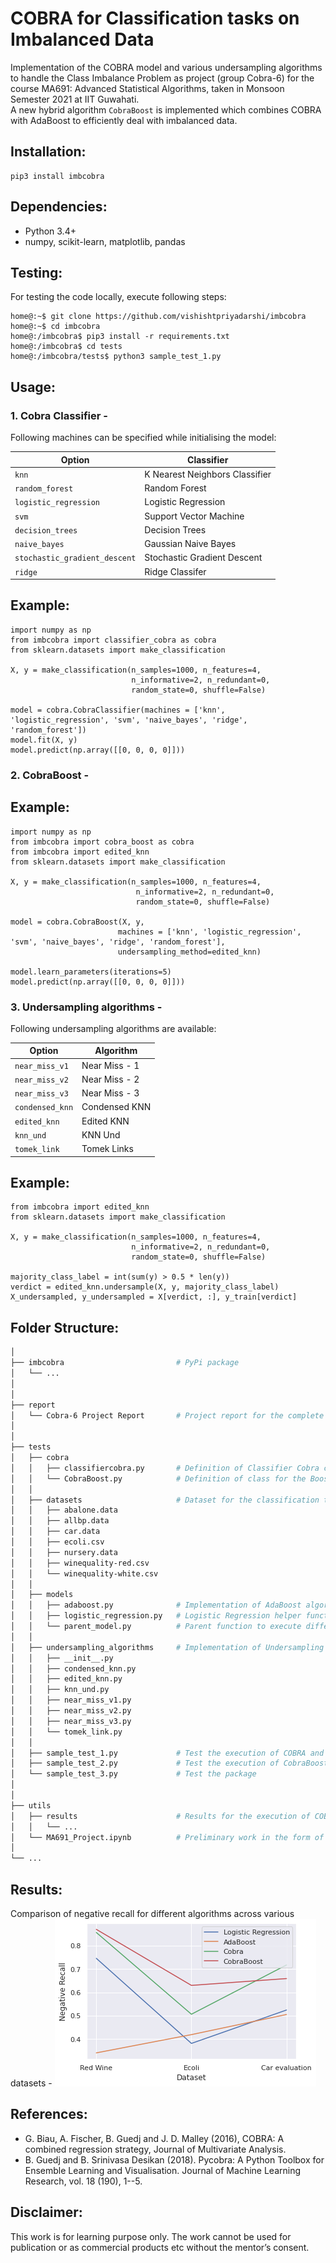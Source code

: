 # COBRA for Classification tasks on Imbalanced Data
Implementation of the COBRA model and various undersampling algorithms to handle the Class Imbalance Problem as project (group Cobra-6) for the course MA691: Advanced Statistical Algorithms, taken in Monsoon Semester 2021 at IIT Guwahati.   
A new hybrid algorithm ``CobraBoost`` is implemented which combines COBRA with AdaBoost to efficiently deal with imbalanced data.


## Installation:
```python3
pip3 install imbcobra
```

## Dependencies:
- Python 3.4+
- numpy, scikit-learn, matplotlib, pandas


## Testing:
For testing the code locally, execute following steps:
```console
home@:~$ git clone https://github.com/vishishtpriyadarshi/imbcobra
home@:~$ cd imbcobra
home@:/imbcobra$ pip3 install -r requirements.txt
home@:/imbcobra$ cd tests
home@:/imbcobra/tests$ python3 sample_test_1.py
```

## Usage:
### 1. Cobra Classifier -
Following machines can be specified while initialising the model:

| Option | Classifier |
| --- | ----------- |
| ```knn``` | K Nearest Neighbors Classifier |
| ```random_forest``` | Random Forest |
| ```logistic_regression``` | Logistic Regression |
| ```svm``` | Support Vector Machine |
| ```decision_trees``` | Decision Trees |
| ```naive_bayes``` | Gaussian Naive Bayes |
| ```stochastic_gradient_descent``` | Stochastic Gradient Descent  |
| ```ridge``` | Ridge Classifer |

## Example:
```python3
import numpy as np
from imbcobra import classifier_cobra as cobra
from sklearn.datasets import make_classification

X, y = make_classification(n_samples=1000, n_features=4,
                           n_informative=2, n_redundant=0,
                           random_state=0, shuffle=False)

model = cobra.CobraClassifier(machines = ['knn', 'logistic_regression', 'svm', 'naive_bayes', 'ridge', 'random_forest'])
model.fit(X, y)
model.predict(np.array([[0, 0, 0, 0]]))
```

### 2. CobraBoost -

## Example:
```python3
import numpy as np
from imbcobra import cobra_boost as cobra
from imbcobra import edited_knn
from sklearn.datasets import make_classification

X, y = make_classification(n_samples=1000, n_features=4,
                            n_informative=2, n_redundant=0,
                            random_state=0, shuffle=False)

model = cobra.CobraBoost(X, y,
                        machines = ['knn', 'logistic_regression', 'svm', 'naive_bayes', 'ridge', 'random_forest'],
                        undersampling_method=edited_knn)

model.learn_parameters(iterations=5)
model.predict(np.array([[0, 0, 0, 0]]))
```

### 3. Undersampling algorithms - 
Following undersampling algorithms are available:

| Option | Algorithm |
| --- | ----------- |
| ```near_miss_v1``` | Near Miss - 1|
| ```near_miss_v2``` | Near Miss - 2 |
| ```near_miss_v3``` | Near Miss - 3 |
| ```condensed_knn``` | Condensed KNN |
| ```edited_knn``` | Edited KNN |
| ```knn_und``` | KNN Und |
| ```tomek_link``` | Tomek Links  |

## Example:
```python3
from imbcobra import edited_knn
from sklearn.datasets import make_classification

X, y = make_classification(n_samples=1000, n_features=4,
                           n_informative=2, n_redundant=0,
                           random_state=0, shuffle=False)
                           
majority_class_label = int(sum(y) > 0.5 * len(y))
verdict = edited_knn.undersample(X, y, majority_class_label)
X_undersampled, y_undersampled = X[verdict, :], y_train[verdict]
```


## Folder Structure:

```bash
│
├── imbcobra                         # PyPi package 
│   └── ...
│
│
├── report
│   └── Cobra-6 Project Report       # Project report for the complete analysis
│
│
├── tests
│   ├── cobra
│   │   ├── classifiercobra.py       # Definition of Classifier Cobra class
│   │   └── CobraBoost.py            # Definition of class for the Boosting algorithm based on COBRA and AdaBoost
│   │
│   ├── datasets                     # Dataset for the classification tasks available at https://archive.ics.uci.edu/ml/index.php
│   │   ├── abalone.data
│   │   ├── allbp.data
│   │   ├── car.data
│   │   ├── ecoli.csv
│   │   ├── nursery.data
│   │   ├── winequality-red.csv
│   │   └── winequality-white.csv
│   │
│   ├── models
│   │   ├── adaboost.py              # Implementation of AdaBoost algorithm from scratch
│   │   ├── logistic_regression.py   # Logistic Regression helper function to train models and get predictions easily
│   │   └── parent_model.py          # Parent function to execute different models and handle pre-processing tasks
│   │
│   ├── undersampling_algorithms     # Implementation of Undersampling Algorithms
│   │   ├── __init__.py
│   │   ├── condensed_knn.py
│   │   ├── edited_knn.py
│   │   ├── knn_und.py
│   │   ├── near_miss_v1.py
│   │   ├── near_miss_v2.py
│   │   ├── near_miss_v3.py
│   │   └── tomek_link.py
│   │
│   ├── sample_test_1.py             # Test the execution of COBRA and undersampling algorithms
│   ├── sample_test_2.py             # Test the execution of CobraBoost
│   └── sample_test_3.py             # Test the package
│
│
├── utils
│   ├── results                      # Results for the execution of COBRA and undersampling algorithms
│   │   └── ...          
│   └── MA691_Project.ipynb          # Preliminary work in the form of ipynb notebook
│ 
└── ...
```


## Results:
Comparison of negative recall for different algorithms across various datasets - 
![Plot](https://github.com/vishishtpriyadarshi/imbcobra/blob/main/utils/negative_recall.png?raw=true)


## References:
- G. Biau, A. Fischer, B. Guedj and J. D. Malley (2016), COBRA: A combined regression strategy, Journal of Multivariate Analysis.
- B. Guedj and B. Srinivasa Desikan (2018). Pycobra: A Python Toolbox for Ensemble Learning and Visualisation. Journal of Machine Learning Research, vol. 18 (190), 1--5.


## Disclaimer:
 This work is for learning purpose only.  The work cannot be used for publication or as commercial products etc without the mentor’s consent.
